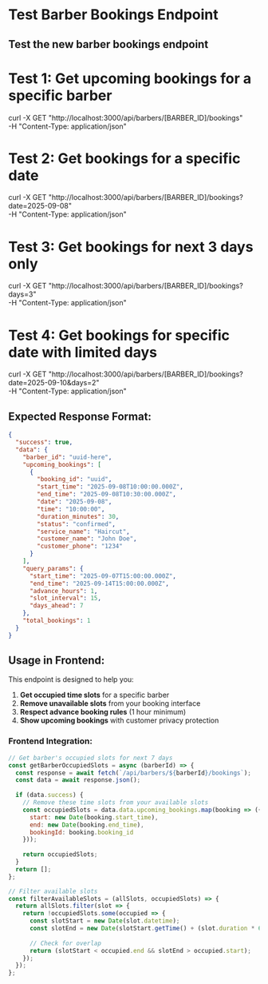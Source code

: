# Test Barber Bookings Endpoint

## Test the new barber bookings endpoint

# Test 1: Get upcoming bookings for a specific barber
curl -X GET "http://localhost:3000/api/barbers/[BARBER_ID]/bookings" \
  -H "Content-Type: application/json"

# Test 2: Get bookings for a specific date
curl -X GET "http://localhost:3000/api/barbers/[BARBER_ID]/bookings?date=2025-09-08" \
  -H "Content-Type: application/json"

# Test 3: Get bookings for next 3 days only
curl -X GET "http://localhost:3000/api/barbers/[BARBER_ID]/bookings?days=3" \
  -H "Content-Type: application/json"

# Test 4: Get bookings for specific date with limited days
curl -X GET "http://localhost:3000/api/barbers/[BARBER_ID]/bookings?date=2025-09-10&days=2" \
  -H "Content-Type: application/json"

## Expected Response Format:

```json
{
  "success": true,
  "data": {
    "barber_id": "uuid-here",
    "upcoming_bookings": [
      {
        "booking_id": "uuid",
        "start_time": "2025-09-08T10:00:00.000Z",
        "end_time": "2025-09-08T10:30:00.000Z", 
        "date": "2025-09-08",
        "time": "10:00:00",
        "duration_minutes": 30,
        "status": "confirmed",
        "service_name": "Haircut",
        "customer_name": "John Doe",
        "customer_phone": "1234"
      }
    ],
    "query_params": {
      "start_time": "2025-09-07T15:00:00.000Z",
      "end_time": "2025-09-14T15:00:00.000Z",
      "advance_hours": 1,
      "slot_interval": 15,
      "days_ahead": 7
    },
    "total_bookings": 1
  }
}
```

## Usage in Frontend:

This endpoint is designed to help you:

1. **Get occupied time slots** for a specific barber
2. **Remove unavailable slots** from your booking interface  
3. **Respect advance booking rules** (1 hour minimum)
4. **Show upcoming bookings** with customer privacy protection

### Frontend Integration:

```javascript
// Get barber's occupied slots for next 7 days
const getBarberOccupiedSlots = async (barberId) => {
  const response = await fetch(`/api/barbers/${barberId}/bookings`);
  const data = await response.json();
  
  if (data.success) {
    // Remove these time slots from your available slots
    const occupiedSlots = data.data.upcoming_bookings.map(booking => ({
      start: new Date(booking.start_time),
      end: new Date(booking.end_time),
      bookingId: booking.booking_id
    }));
    
    return occupiedSlots;
  }
  return [];
};

// Filter available slots
const filterAvailableSlots = (allSlots, occupiedSlots) => {
  return allSlots.filter(slot => {
    return !occupiedSlots.some(occupied => {
      const slotStart = new Date(slot.datetime);
      const slotEnd = new Date(slotStart.getTime() + (slot.duration * 60000));
      
      // Check for overlap
      return (slotStart < occupied.end && slotEnd > occupied.start);
    });
  });
};
```
